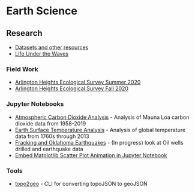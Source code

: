
# Earth Science

## Research

- [Datasets and other resources](https://github.com/kylepollina/earthscience/blob/master/research/resources.md)
- [Life Under the Waves](https://kylepollina.github.io/earthscience/research/life-under-the-waves.html)

### Field Work
- [Arlington Heights Ecological Survey Summer 2020](https://kylepollina.github.io/earthscience/field-work/summer-survey.html)
- [Arlington Heights Ecological Survey Fall 2020](https://kylepollina.github.io/earthscience/field-work/fall-survey.html)


### Jupyter Notebooks
- [Atmospheric Carbon Dioxide Analysis](https://nbviewer.jupyter.org/github/kylepollina/earthscience/blob/master/notebooks/Atmospheric_CO2_Analysis/Atmospheric%20Carbon%20Dioxide%20Analysis.ipynb) - Analysis of Mauna Loa carbon dioxide data from 1958-2019
- [Earth Surface Temperature Analysis](https://nbviewer.jupyter.org/github/kylepollina/earthscience/blob/master/notebooks/Surface_Temperature_Analysis/Earth%20Surface%20Temperature%20Analysis.ipynb) - Analysis of global temperature data from 1760s through 2013
- [Fracking and Oklahoma Earthquakes](https://nbviewer.jupyter.org/github/kylepollina/earthscience/blob/master/notebooks/Fracking_and_Oklahoma_Quakes/Fracking_and_Oklahoma_Quakes%20main.ipynb) - (In progress) look at Oil wells drilled and earthquake data
- [Embed Matplotlib Scatter Plot Animation in Jupyter Notebook](https://nbviewer.jupyter.org/github/kylepollina/earthscience/blob/master/notebooks/Animating%20Matplotlib%20Scatter%20Plots%20in%20Jupyter%20Notebooks.ipynb)

### Tools

- [topo2geo](https://github.com/kylepollina/topo2geo) - CLI for converting topoJSON to geoJSON
